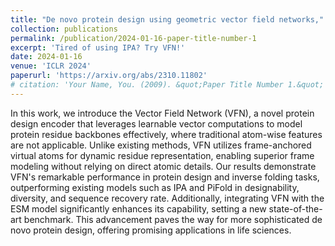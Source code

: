 ```yaml
---
title: "De novo protein design using geometric vector field networks,"
collection: publications
permalink: /publication/2024-01-16-paper-title-number-1
excerpt: 'Tired of using IPA? Try VFN!'
date: 2024-01-16
venue: 'ICLR 2024'
paperurl: 'https://arxiv.org/abs/2310.11802'
# citation: 'Your Name, You. (2009). &quot;Paper Title Number 1.&quot; <i>Journal 1</i>. 1(1).'
---
```


In this work, we introduce the Vector Field Network (VFN), a novel protein design encoder that leverages learnable vector computations to model protein residue backbones effectively, where traditional atom-wise features are not applicable. Unlike existing methods, VFN utilizes frame-anchored virtual atoms for dynamic residue representation, enabling superior frame modeling without relying on direct atomic details. Our results demonstrate VFN's remarkable performance in protein design and inverse folding tasks, outperforming existing models such as IPA and PiFold in designability, diversity, and sequence recovery rate. Additionally, integrating VFN with the ESM model significantly enhances its capability, setting a new state-of-the-art benchmark. This advancement paves the way for more sophisticated de novo protein design, offering promising applications in life sciences.


